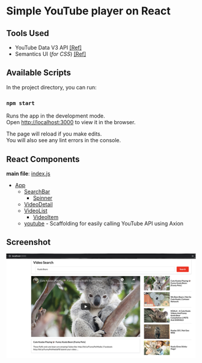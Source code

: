 # Simple YouTube player on React

## Tools Used

- YouTube Data V3 API [[Ref]](https://developers.google.com/youtube/v3/docs/search/list)
- Semantics UI (_for CSS_) [[Ref]](https://semantic-ui.com/introduction/getting-started.html)

## Available Scripts

In the project directory, you can run:

### `npm start`

Runs the app in the development mode.<br />
Open [http://localhost:3000](http://localhost:3000) to view it in the browser.

The page will reload if you make edits.<br />
You will also see any lint errors in the console.

## React Components

**main file**: [index.js](src/index.js)

- [App](src/components/App.js)
  - [SearchBar](src/components/SearchBar.js)
    - [Spinner](src/components/Spinner.js)
  - [VideoDetail](src/components/VideoDetail.js)
  - [VideoList](src/components/VideoList.js)
    - [VideoItem](src/components/VideoItem.js)
  - [youtube](src/apis/youtube.js) - Scaffolding for easily calling YouTube API using Axion 

## Screenshot

![simple-youtube](public/simple-video.jpg 'simple-youtube')
